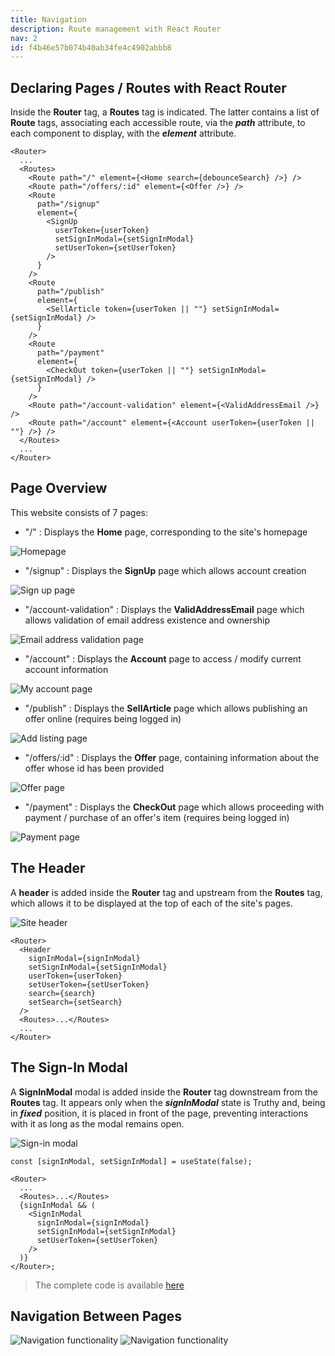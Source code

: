 ```yaml
---
title: Navigation
description: Route management with React Router
nav: 2
id: f4b46e57b074b40ab34fe4c4902abbb8
---
```


## Declaring Pages / Routes with React Router

Inside the **Router** tag, a **Routes** tag is indicated. The latter contains a list of **Route** tags, associating each accessible route, via the **_path_** attribute, to each component to display, with the **_element_** attribute.

```tsx
<Router>
  ...
  <Routes>
    <Route path="/" element={<Home search={debounceSearch} />} />
    <Route path="/offers/:id" element={<Offer />} />
    <Route
      path="/signup"
      element={
        <SignUp
          userToken={userToken}
          setSignInModal={setSignInModal}
          setUserToken={setUserToken}
        />
      }
    />
    <Route
      path="/publish"
      element={
        <SellArticle token={userToken || ""} setSignInModal={setSignInModal} />
      }
    />
    <Route
      path="/payment"
      element={
        <CheckOut token={userToken || ""} setSignInModal={setSignInModal} />
      }
    />
    <Route path="/account-validation" element={<ValidAddressEmail />} />
    <Route path="/account" element={<Account userToken={userToken || ""} />} />
  </Routes>
  ...
</Router>
```

## Page Overview

This website consists of 7 pages:

- "/" : Displays the **Home** page, corresponding to the site's homepage

![Homepage](https://res.cloudinary.com/dwuvdquym/image/upload/v1753902417/vinted/docs/Home_page_uprbwb.png)

- "/signup" : Displays the **SignUp** page which allows account creation

![Sign up page](https://res.cloudinary.com/dwuvdquym/image/upload/v1753903165/vinted/docs/SignUp_page_u4pl3v.png)

- "/account-validation" : Displays the **ValidAddressEmail** page which allows validation of email address existence and ownership

![Email address validation page](https://res.cloudinary.com/dwuvdquym/image/upload/v1753904559/vinted/docs/ValidAddressEmail_page_r6lmzf.png)

- "/account" : Displays the **Account** page to access / modify current account information

![My account page](https://res.cloudinary.com/dwuvdquym/image/upload/v1753904669/vinted/docs/Account_page_e24vfw.png)

- "/publish" : Displays the **SellArticle** page which allows publishing an offer online (requires being logged in)

![Add listing page](https://res.cloudinary.com/dwuvdquym/image/upload/v1753903854/vinted/docs/SellArticle_page_noo2yt.png)

- "/offers/:id" : Displays the **Offer** page, containing information about the offer whose id has been provided

![Offer page](https://res.cloudinary.com/dwuvdquym/image/upload/v1753902909/vinted/docs/Offer_page_jvgwsq.png)

- "/payment" : Displays the **CheckOut** page which allows proceeding with payment / purchase of an offer's item (requires being logged in)

![Payment page](https://res.cloudinary.com/dwuvdquym/image/upload/v1753904019/vinted/docs/CheckOut_page_hkafdw.png)

## The Header

A **header** is added inside the **Router** tag and upstream from the **Routes** tag, which allows it to be displayed at the top of each of the site's pages.

![Site header](https://res.cloudinary.com/dwuvdquym/image/upload/v1753905580/vinted/docs/Header_erpkny.png)

```tsx
<Router>
  <Header
    signInModal={signInModal}
    setSignInModal={setSignInModal}
    userToken={userToken}
    setUserToken={setUserToken}
    search={search}
    setSearch={setSearch}
  />
  <Routes>...</Routes>
  ...
</Router>
```

## The Sign-In Modal

A **SignInModal** modal is added inside the **Router** tag downstream from the **Routes** tag. It appears only when the **_signInModal_** state is Truthy and, being in **_fixed_** position, it is placed in front of the page, preventing interactions with it as long as the modal remains open.

![Sign-in modal](https://res.cloudinary.com/dwuvdquym/image/upload/v1753906238/vinted/docs/SignInModal_pi0gks.png)

```tsx
const [signInModal, setSignInModal] = useState(false);

<Router>
  ...
  <Routes>...</Routes>
  {signInModal && (
    <SignInModal
      signInModal={signInModal}
      setSignInModal={setSignInModal}
      setUserToken={setUserToken}
    />
  )}
</Router>;
```

> The complete code is available [here](https://github.com/vlanp/vinted-frontend/blob/acfdf4065f788cd3c284c14d800078ba7905b787/src/App.tsx)

## Navigation Between Pages

<img src="https://res.cloudinary.com/dwuvdquym/image/upload/v1754256413/vinted/docs/vinted-frontend-navigation-dark-en_hhcoef.svg" alt="Navigation functionality" class="hidden dark:block" />

<img src="https://res.cloudinary.com/dwuvdquym/image/upload/v1754256413/vinted/docs/vinted-frontend-navigation-light-en_iq9gxi.svg" alt="Navigation functionality" class="block dark:hidden" />
